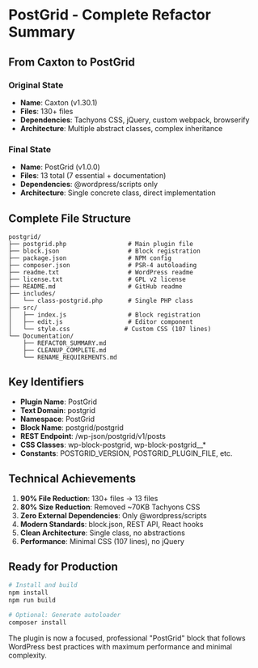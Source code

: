 # PostGrid - Complete Refactor Summary

## From Caxton to PostGrid

### Original State
- **Name**: Caxton (v1.30.1)
- **Files**: 130+ files
- **Dependencies**: Tachyons CSS, jQuery, custom webpack, browserify
- **Architecture**: Multiple abstract classes, complex inheritance

### Final State
- **Name**: PostGrid (v1.0.0)
- **Files**: 13 total (7 essential + documentation)
- **Dependencies**: @wordpress/scripts only
- **Architecture**: Single concrete class, direct implementation

## Complete File Structure

```
postgrid/
├── postgrid.php                 # Main plugin file
├── block.json                   # Block registration
├── package.json                 # NPM config
├── composer.json                # PSR-4 autoloading
├── readme.txt                   # WordPress readme
├── license.txt                  # GPL v2 license
├── README.md                    # GitHub readme
├── includes/
│   └── class-postgrid.php       # Single PHP class
├── src/
│   ├── index.js                 # Block registration
│   ├── edit.js                  # Editor component
│   └── style.css               # Custom CSS (107 lines)
└── Documentation/
    ├── REFACTOR_SUMMARY.md
    ├── CLEANUP_COMPLETE.md
    └── RENAME_REQUIREMENTS.md
```

## Key Identifiers

- **Plugin Name**: PostGrid
- **Text Domain**: postgrid
- **Namespace**: PostGrid
- **Block Name**: postgrid/postgrid
- **REST Endpoint**: /wp-json/postgrid/v1/posts
- **CSS Classes**: wp-block-postgrid, wp-block-postgrid__*
- **Constants**: POSTGRID_VERSION, POSTGRID_PLUGIN_FILE, etc.

## Technical Achievements

1. **90% File Reduction**: 130+ files → 13 files
2. **80% Size Reduction**: Removed ~70KB Tachyons CSS
3. **Zero External Dependencies**: Only @wordpress/scripts
4. **Modern Standards**: block.json, REST API, React hooks
5. **Clean Architecture**: Single class, no abstractions
6. **Performance**: Minimal CSS (107 lines), no jQuery

## Ready for Production

```bash
# Install and build
npm install
npm run build

# Optional: Generate autoloader
composer install
```

The plugin is now a focused, professional "PostGrid" block that follows WordPress best practices with maximum performance and minimal complexity.
